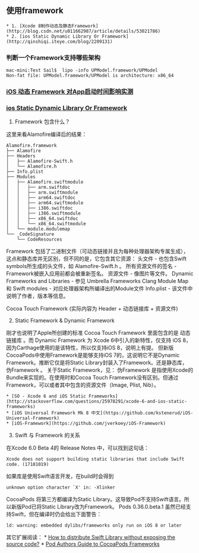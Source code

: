 ## 使用framework

	* 1. [Xcode 8制作动态及静态Framework](http://blog.csdn.net/u011662987/article/details/53021786)
	* 2. [ios Static Dynamic Library Or Framework](http://qinshiqi.iteye.com/blog/2209131)

### 判断一个Framework支持哪些架构

```
mac-mini:Test Sail$  lipo -info UPModel.framework/UPModel
Non-fat file: UPModel.framework/UPModel is architecture: x86_64
```

### [ iOS 动态 Framework 对App启动时间影响实测](http://blog.csdn.net/hbblzjy/article/details/53464779)

### [ios Static Dynamic Library Or Framework](http://qinshiqi.iteye.com/blog/2209131)

1. Framework 包含什么？

这里来看Alamofire编译后的结果：
```
Alamofire.framework
├── Alamofire
├── Headers
│   ├── Alamofire-Swift.h
│   └── Alamofire.h
├── Info.plist
├── Modules
│   ├── Alamofire.swiftmodule
│   │   ├── arm.swiftdoc
│   │   ├── arm.swiftmodule
│   │   ├── arm64.swiftdoc
│   │   ├── arm64.swiftmodule
│   │   ├── i386.swiftdoc
│   │   ├── i386.swiftmodule
│   │   ├── x86_64.swiftdoc
│   │   └── x86_64.swiftmodule
│   └── module.modulemap
└── _CodeSignature
    └── CodeResources
```

Framework 包括了二进制文件（可动态链接并且为每种处理器架构专属生成），这点和静态库并无区别，但不同的是，它包含其它资源：
头文件 - 也包含Swift symbols所生成的头文件，如 Alamofire-Swift.h 。
所有资源文件的签名 - Framework被嵌入应用前都会被重新签名。
资源文件 - 像图片等文件。
Dynamic Frameworks and Libraries - 参见 Umbrella Frameworks
Clang Module Map 和 Swift modules - 对应处理器架构所编译出的Module文件
Info.plist - 该文件中说明了作者，版本等信息。

Cocoa Touch Framework (实际内容为 Header + 动态链接库 + 资源文件)

2. Static Framework & Dynamic Framework

刚才也说明了Apple所创建的标准 Cocoa Touch Framework 里面包含的是 动态链接库 。而 Dynamic Framework 为 Xcode 6中引入的新特性，仅支持 iOS 8，因为Carthage使用的是该特性，所以仅支持iOS 8，说明上有提。
但新版CocoaPods中使用Framework是能够支持iOS 7的，这说明它不是Dynamic Framework。推断它仅是将Static Library封装入了Framework。还是静态库， 伪Framework 。
关于Static Framework，见：
伪Framework 是指使用Xcode的Bundle来实现的。在使用时和Cocoa Touch Framework没有区别。但通过Framework，可以或者其中包含的资源文件（Image, Plist, Nib）。

	* [SO - Xcode 6 and iOS Static Frameworks](http://stackoverflow.com/questions/25978291/xcode-6-and-ios-static-frameworks)
	* [iOS Universal Framework Mk 8 中文](https://github.com/kstenerud/iOS-Universal-Framework)
	* [iOS-Framework](https://github.com/jverkoey/iOS-Framework)

3. Swift 与 Framework 的关系

在Xcode 6.0 Beta 4的 Release Notes 中，可以找到这句话：
```
Xcode does not support building static libraries that include Swift code. (17181019)
```

如果库是使用Swift语言开发，在build时会得到
``` 	
unknown option character `X' in: -Xlinker
```

CocoaPods 将第三方都编译为Static Library。这导致Pod不支持Swift语言。所以新版Pod已将Static Library改为Framework。
Pods 0.36.0.beta.1 虽然已经支持Swift，但在编译时仍会给出下面警告：
```
ld: warning: embedded dylibs/frameworks only run on iOS 8 or later
```

其它扩展阅读：
	* [How to distribute Swift Library without exposing the source code?](http://stackoverflow.com/questions/25020783/how-to-distribute-swift-library-without-exposing-the-source-code)
	* [Pod Authors Guide to CocoaPods Frameworks](http://blog.cocoapods.org/Pod-Authors-Guide-to-CocoaPods-Frameworks/)
